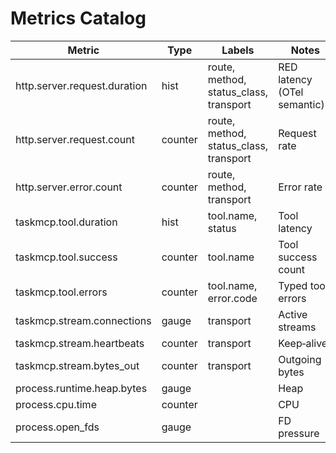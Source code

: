 # Metrics Catalog

| Metric | Type | Labels | Notes |
|---|---|---|---|
| http.server.request.duration | hist | route, method, status_class, transport | RED latency (OTel semantic) |
| http.server.request.count | counter | route, method, status_class, transport | Request rate |
| http.server.error.count | counter | route, method, transport | Error rate |
| taskmcp.tool.duration | hist | tool.name, status | Tool latency |
| taskmcp.tool.success | counter | tool.name | Tool success count |
| taskmcp.tool.errors | counter | tool.name, error.code | Typed tool errors |
| taskmcp.stream.connections | gauge | transport | Active streams |
| taskmcp.stream.heartbeats | counter | transport | Keep‑alives |
| taskmcp.stream.bytes_out | counter | transport | Outgoing bytes |
| process.runtime.heap.bytes | gauge |  | Heap |
| process.cpu.time | counter |  | CPU |
| process.open_fds | gauge |  | FD pressure |

